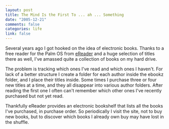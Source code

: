```yaml
--- 
layout: post
title: The Mind Is the First To ... ah ... Something
date: "2005-12-21"
comments: false
categories: life
link: false
---
```

Several years ago I got hooked on the idea of electronic books. Thanks to a free reader for the Palm OS from <a href="http://ereader.com/" title="eReader.com">eReader</a> and a huge selection of titles there as well, I've amassed quite a collection of books on my hard drive.

The problem is tracking which ones I've read and which ones I haven't. For lack of a better structure I create a folder for each author inside the ebookz folder, and I place their titles inside. Some times I purchase three or four new titles at a time, and they all disappear into various author folders. After reading the first one I often can't remember which other ones I've recently purchased but not yet read.

Thankfully eReader provides an electronic bookshelf that lists all the books I've purchased, in purchase order. So periodically I visit the site, not to buy new books, but to discover which books I already own buy may have lost in the shuffle.

